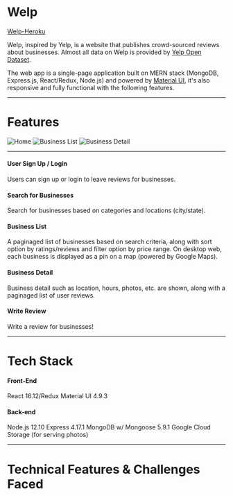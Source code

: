 # Welp

[Welp-Heroku](https://welp-mern.herokuapp.com "Welp")

Welp, inspired by Yelp, is a website that publishes crowd-sourced reviews about businesses. Almost all data on Welp is provided by [Yelp Open Dataset](https://www.yelp.com/dataset "Yelp Open Dataset").

The web app is a single-page application built on MERN stack (MongoDB, Express.js, React/Redux, Node.js) and powered by [Material UI](https://material-ui.com/ "Material UI"), it's also responsive and fully functional with the following features.

---

# Features

![Home](../master/frontend/public/screenshots/Home.jpeg)
![Business List](../master/frontend/public/screenshots/List.png)
![Business Detail](../master/frontend/public/screenshots/Detail.png)

---

#### User Sign Up / Login

Users can sign up or login to leave reviews for businesses.

#### Search for Businesses

Search for businesses based on categories and locations (city/state).

#### Business List

A paginaged list of businesses based on search criteria, along with sort option by ratings/reviews and filter option by price range. On desktop web, each business is displayed as a pin on a map (powered by Google Maps).

#### Business Detail

Business detail such as location, hours, photos, etc. are shown, along with a paginaged list of user reviews.

#### Write Review

Write a review for businesses!

---

# Tech Stack

#### Front-End

React 16.12/Redux
Material UI 4.9.3

#### Back-end

Node.js 12.10
Express 4.17.1
MongoDB w/ Mongoose 5.9.1
Google Cloud Storage (for serving photos)

---

# Technical Features & Challenges Faced